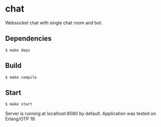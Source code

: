 chat
=====

Websocket chat with single chat room and bot.

Dependencies
-----

    $ make deps

Build
-----

    $ make compile

Start
-----

    $ make start

Server is running at localhost:8080 by default.
Application was tested on Erlang/OTP 19.